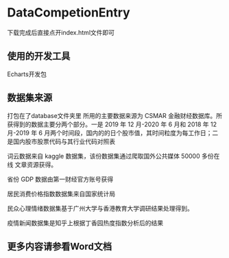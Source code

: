 # DataCompetionEntry

下载完成后直接点开index.html文件即可

## 使用的开发工具
Echarts开发包


## 数据集来源
打包在了database文件夹里
所用的主要数据来源为 CSMAR 金融财经数据库。所获得到的数据主要分两个部分。一是 2019 年 12 月-2020 年 6 月和
2018 年 12 月-2019 年 6 月两个时间段，国内的的日个股市值，其时间粒度为每工作日；二是国内股市股票代码与其行业代码对照表

词云数据来自 kaggle 数据集，该份数据集通过爬取国外公共媒体 50000 多份在线
文章资源获得。

省份 GDP 数据由第一财经官方账号获得

居民消费价格指数数据集来自国家统计局

民众心理情绪数据集基于广州大学与香港教育大学调研结果处理得到。

疫情新闻数据集是知乎上根据丁香园热度指数分析后的结果

## 更多内容请参看Word文档

